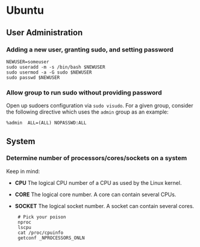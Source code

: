# Ubuntu

## User Administration

### Adding a new user, granting sudo, and setting password

    NEWUSER=someuser
    sudo useradd -m -s /bin/bash $NEWUSER
    sudo usermod -a -G sudo $NEWUSER
    sudo passwd $NEWUSER

### Allow group to run sudo without providing password

Open up sudoers configuration via `sudo visudo`. For a given group, consider the following directive which uses the `admin` group as an example:

    %admin  ALL=(ALL) NOPASSWD:ALL


## System

### Determine number of processors/cores/sockets on a system

Keep in mind:

 * **CPU**    The logical CPU number of a CPU as used by the Linux kernel.
 * **CORE**   The logical core number. A core can contain several CPUs.
 * **SOCKET** The logical socket number. A socket can contain several cores.
 
        # Pick your poison
        nproc
        lscpu
        cat /proc/cpuinfo
        getconf _NPROCESSORS_ONLN

